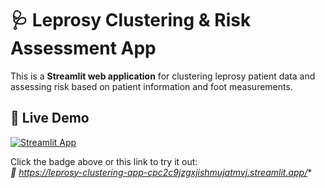 # 🩺 Leprosy Clustering & Risk Assessment App

This is a **Streamlit web application** for clustering leprosy patient data and assessing risk based on patient information and foot measurements.

## 🚀 Live Demo
[![Streamlit App](https://img.shields.io/badge/Launch-Streamlit%20App-brightgreen?logo=streamlit)](https://leprosy-clustering-app-cpc2c9jzgxjishmujatmvj.streamlit.app/)

Click the badge above or this link to try it out:  
*🔗 https://leprosy-clustering-app-cpc2c9jzgxjishmujatmvj.streamlit.app/**





